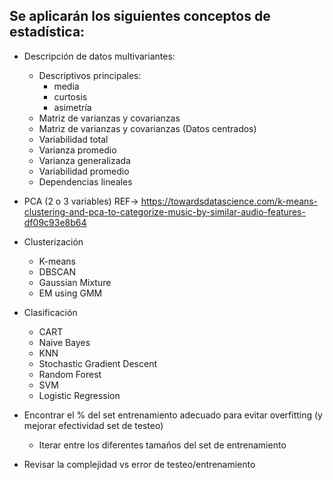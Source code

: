 ## Se aplicarán los siguientes conceptos de estadística:

* Descripción de datos multivariantes:

  * Descriptivos principales:
    * media
    * curtosis
    * asimetría
  * Matriz de varianzas y covarianzas
  * Matriz de varianzas y covarianzas (Datos centrados)
  * Variabilidad total
  * Varianza promedio
  * Varianza generalizada
  * Variabilidad promedio
  * Dependencias lineales

* PCA (2 o 3 variables) REF-> https://towardsdatascience.com/k-means-clustering-and-pca-to-categorize-music-by-similar-audio-features-df09c93e8b64
* Clusterización
  * K-means
  * DBSCAN
  * Gaussian Mixture
  * EM using GMM
   
* Clasificación
    * CART
    * Naive Bayes
    * KNN
    * Stochastic Gradient Descent
    * Random Forest
    * SVM
    * Logistic Regression

* Encontrar el % del set entrenamiento adecuado para evitar overfitting (y mejorar efectividad set de testeo)
  * Iterar entre los diferentes tamaños del set de entrenamiento
* Revisar la complejidad vs error de testeo/entrenamiento